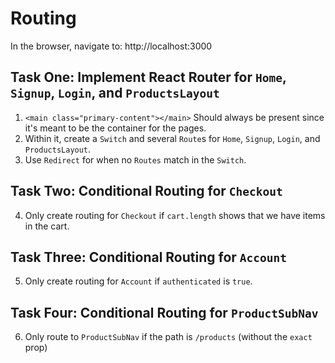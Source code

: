 # Routing

In the browser, navigate to: http://localhost:3000

## Task One: Implement React Router for `Home`, `Signup`, `Login`, and `ProductsLayout`

1. `<main class="primary-content"></main>` Should always be present since it's meant to be the container for the pages.
2. Within it, create a `Switch` and several `Route`s for `Home`, `Signup`, `Login`, and `ProductsLayout`.
3. Use `Redirect` for when no `Routes` match in the `Switch`.

## Task Two: Conditional Routing for `Checkout`

4. Only create routing for `Checkout` if `cart.length` shows that we have items in the cart.

## Task Three: Conditional Routing for `Account`

5. Only create routing for `Account` if `authenticated` is `true`.

## Task Four: Conditional Routing for `ProductSubNav`

6. Only route to `ProductSubNav` if the path is `/products` (without the `exact` prop)
